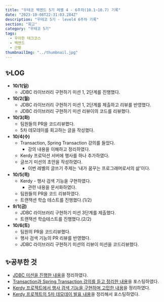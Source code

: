 ```yaml
---
title: "우테코 백엔드 5기 레벨 4 - 6주차(10.1~10.7) 기록"
date: "2023-10-08T22:31:03.284Z"
description: "우테코 5기 - level4 6주차 기록"
section: "회고" 
category: "우테코 5기"
tags:
  - 우아한 테크코스
  - 백엔드
  - 근황
thumbnailImg: "../thumbnail.jpg"
---
```


## ✨LOG

- **10/1(일)**
    - JDBC 라이브러리 구현하기 미션 1, 2단계를 진행했다.
- **10/2(월)**
    - JDBC 라이브러리 구현하기 미션 1, 2단계를 제출하고 리뷰를 반영했다.
    - JDBC 라이브러리 구현하기 미션 리뷰이의 코드를 리뷰했다.
- **10/3(화)**
    - 팀원들의 PR을 코드리뷰했다.
    - 5차 데모데이를 회고하는 글을 작성했다.
- **10/4(수)**
    - Transaction, Spring Transaction 강의를 들었다.
        - 강의 내용을 이해하고 정리하였다.
    - Kerdy 프로덕션 서버에 행사를 하나 추가하였다.
    - 글쓰기 미션의 초안을 작성하였다.
        - 이번 레벨의 글쓰기 주제는 ‘내가 꿈꾸는 프로그래머로서의 삶’이다.
- **10/5(목)**
    - Kerdy - 행사 검색 기능을 구현하였다.
        - 관련 내용을 문서화하였다.
    - 팀원들의 PR을 코드 리뷰하였다.
    - 트랜잭션 학습 테스트를 진행했다.(1/2)
- **9/1(금)**
    - JDBC 라이브러리 구현하기 미션 3단계를 제출했다.
    - 트랜잭션 학습테스트를 진행했다.(2/2)
- **10/6(토)**
    - 팀원의 PR을 코드리뷰했다.
    - 행사 검색 기능의 PR 리뷰를 반영했다.
    - JDBC 라이브러리 구현하기 미션의 리뷰이 미션을 코드리뷰했다.

## ✨공부한 것

- [JDBC 미션을 진행한 내용](https://amaran-th.github.io/Java/[JDBC]%20JDBC%20%EB%9D%BC%EC%9D%B4%EB%B8%8C%EB%9F%AC%EB%A6%AC%20%EA%B5%AC%ED%98%84%ED%95%98%EA%B8%B0/)을 정리하였다.
- [Transaction과 Spring Transaction 강의를 듣고 정리한 내용](https://amaran-th.github.io/Java/[DB]%20Transaction%EA%B3%BC%20Spring%20Transaction/)을 포스팅하였다.
- [Kerdy 프로젝트에서 행사 검색 기능을 구현하며 고민한 내용](https://amaran-th.github.io/%EB%8D%B0%EC%9D%B4%ED%84%B0%EB%B2%A0%EC%9D%B4%EC%8A%A4/[Kerdy]%20%ED%96%89%EC%82%AC%20%EA%B2%80%EC%83%89%20%EA%B8%B0%EB%8A%A5%20%EA%B5%AC%ED%98%84%ED%95%98%EA%B8%B0/)을 정리하였다.
- [Kerdy 프로젝트의 5차 데모데이 발표 내용](https://amaran-th.github.io/%EC%A3%BC%EC%A0%80%EB%A6%AC%EC%A3%BC%EC%A0%80%EB%A6%AC/[Kerdy]%205%EC%B0%A8%20%EB%8D%B0%EB%AA%A8%EB%8D%B0%EC%9D%B4%20%ED%9A%8C%EA%B3%A0/)을 정리해서 포스팅하였다.
